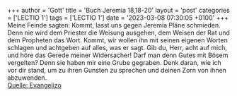 +++
author = 'Gott'
title = 'Buch Jeremia 18,18-20'
layout = 'post'
categories = ['LECTIO 1']
tags = ['LECTIO 1']
date = '2023-03-08 07:30:05 +0100'
+++
Meine Feinde sagten: Kommt, lasst uns gegen Jeremia Pläne schmieden. Denn nie wird dem Priester die Weisung ausgehen, dem Weisen der Rat und dem Propheten das Wort. Kommt, wir wollen ihn mit seinen eigenen Worten schlagen und achtgeben auf alles, was er sagt.
Gib du, Herr, acht auf mich, und höre das Gerede meiner Widersacher!
Darf man denn Gutes mit Bösem vergelten? Denn sie haben mir eine Grube gegraben.<!--more--> Denk daran, wie ich vor dir stand, um zu ihren Gunsten zu sprechen und deinen Zorn von ihnen abzuwenden.<br> [Quelle: Evangelizo](https://evangeliumtagfuertag.org/DE/gospel)